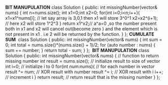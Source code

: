 **BIT MANUPULATION**
class Solution {
public:
int missingNumber(vector<int>& nums) {
int n=nums.size();
int x1=0;int x2=0;
for(int i=0;i<n;i++){
x1=x1^nums[i]; // let say array is 3,0,1 then x1 will store  3^0^1
x2=x2^(i+1);     // here x2 will store 1^2^3
}
return x1^x2;//  a^a=0 ,so the number present both in x1 and x2 will cancel out(become zero ) and the element which is not present in x1 . i.e 2 will be returned by the function.
}
};
**CUMULATE SUM**
​
class Solution {
public:
int missingNumber(vector<int>& nums) {
int sum = 0;
int total = nums.size()*(nums.size() + 1)/2;
for (auto number : nums) {
sum += number;
}
return total - sum;
}
};
​
**BIT MANUPULATION**
class Solution {
public:
int missingNumber(vector<int>& nums) { // function to return missing number
int result = nums.size(); // initialize result to size of vector
int i=0; // initialize i to 0
for(int num:nums){ // for each number in vector
result ^= num; // XOR result with number
result ^= i; // XOR result with i
i++; // increment i
}
return result; // return result that is the missing number
}
};